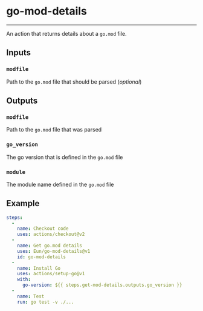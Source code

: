 # go-mod-details
---
An action that returns details about a `go.mod` file.

## Inputs
### `modfile`
Path to the `go.mod` file that should be parsed (*optional*)

## Outputs
### `modfile`
Path to the `go.mod` file that was parsed

### `go_version`
The go version that is defined in the `go.mod` file

### `module`
The module name defined in the `go.mod` file



## Example
```yaml
steps:
  -
    name: Checkout code
    uses: actions/checkout@v2
  -
    name: Get go.mod details
    uses: Eun/go-mod-details@v1
    id: go-mod-details
  -
    name: Install Go
    uses: actions/setup-go@v1
    with:
      go-version: ${{ steps.get-mod-details.outputs.go_version }}
  -
    name: Test
    run: go test -v ./...
```
